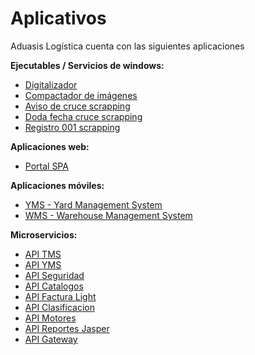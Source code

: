 # Aplicativos

Aduasis Logística cuenta con las siguientes aplicaciones

**Ejecutables / Servicios de windows:**

- [Digitalizador](https://github.com/aduasis-logistica/app-digitalizador)
- [Compactador de imágenes](https://github.com/aduasis-logistica/app-compactador-imagen)
- [Aviso de cruce scrapping](https://github.com/aduasis-logistica/app-aviso-de-cruce-scrapping)
- [Doda fecha cruce scrapping](https://github.com/aduasis-logistica/app-doda-fecha-cruce-scrapping)
- [Registro 001 scrapping](https://github.com/aduasis-logistica/app-registro-001-scrapping)

**Aplicaciones web:**

- [Portal SPA](https://github.com/aduasis-logistica/app-portal)

**Aplicaciones móviles:**

- [YMS - Yard Management System](https://github.com/aduasis-logistica/mobile-yms)
- [WMS - Warehouse Management System](https://github.com/aduasis-logistica/mobile-wms)

**Microservicios:**

- [API TMS](https://github.com/aduasis-logistica/api-tms)
- [API YMS](https://github.com/aduasis-logistica/api-yms)
- [API Seguridad](https://github.com/aduasis-logistica/api-seguridad)
- [API Catalogos](https://github.com/aduasis-logistica/api-catalogos)
- [API Factura Light](https://github.com/aduasis-logistica/api-factura-light)
- [API Clasificacion](https://github.com/aduasis-logistica/api-clasificacion)
- [API Motores](https://github.com/aduasis-logistica/api-motores)
- [API Reportes Jasper](https://github.com/aduasis-logistica/api-reportes-jasper)
- [API Gateway](https://github.com/aduasis-logistica/api-gateway)